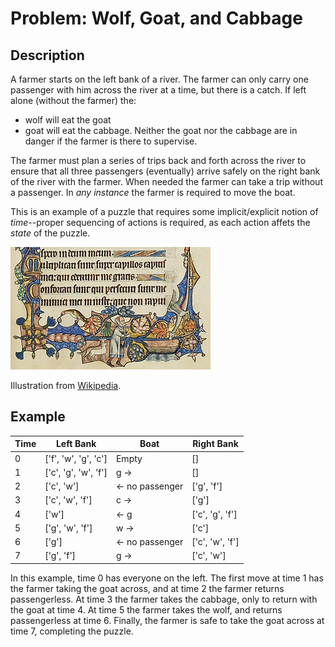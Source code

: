 # Problem: Wolf, Goat, and Cabbage

## Description

A farmer starts on the left bank of a river. The farmer can only carry one passenger with him across the river at a time, but there is a catch. If left alone (without the farmer) the:
* wolf will eat the goat
* goat will eat the cabbage.
Neither the goat nor the cabbage are in danger if the farmer is there to supervise.

The farmer must plan a series of trips back and forth across the river to ensure that all three passengers (eventually) arrive safely on the right bank of the river with the farmer. When needed the farmer can take a trip without a passenger. In *any instance* the farmer is required to move the boat.

This is an example of a puzzle that requires some implicit/explicit notion of *time*--proper sequencing of actions is required, as each action affets the *state* of the puzzle.

![Wolf, Goat, and Cabbage Manuscript](images/Illuminated_illustration_of_the_wolf,_goat_and_cabbage_problem_in_the_Ormesby_Psalter.jpg)

Illustration from [Wikipedia](https://en.wikipedia.org/wiki/Wolf,_goat_and_cabbage_problem).

## Example

|  Time  | Left Bank  | Boat | Right Bank |
| ------------- | ------------- | ------------- | ------------- |
| 0 | ['f', 'w', 'g', 'c']  | Empty  | []  |
| 1 | ['c', 'g', 'w', 'f']  | g ->  | []  |
| 2 | ['c', 'w'] | <- no passenger |  ['g', 'f'] |
| 3 | ['c', 'w', 'f'] | c -> | ['g'] |
| 4 | ['w'] | <- g | ['c', 'g', 'f'] |
| 5 | ['g', 'w', 'f'] | w -> | ['c'] |
| 6 | ['g'] | <- no passenger | ['c', 'w', 'f'] |
| 7 | ['g', 'f'] | g -> | ['c', 'w'] |

In this example, time 0 has everyone on the left. The first move at time 1 has the farmer taking the goat across, and at time 2 the farmer returns passengerless. At time 3 the farmer takes the cabbage, only to return with the goat at time 4. At time 5 the farmer takes the wolf, and returns passengerless at time 6. Finally, the farmer is safe to take the goat across at time 7, completing the puzzle.